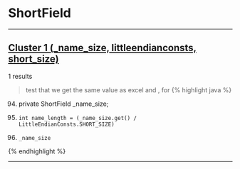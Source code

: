 # ShortField

***

## [Cluster 1 (_name_size, littleendianconsts, short_size)](./1)
1 results
> test that we get the same value as excel and , for 
{% highlight java %}
94. private ShortField          _name_size;
179.     int name_length = (_name_size.get() / LittleEndianConsts.SHORT_SIZE)
330.     _name_size
{% endhighlight %}

***

